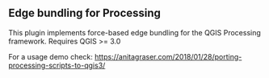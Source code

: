 Edge bundling for Processing
----------------------------
This plugin implements force-based edge bundling for the QGIS Processing framework.
Requires QGIS >= 3.0

For a usage demo check: https://anitagraser.com/2018/01/28/porting-processing-scripts-to-qgis3/
